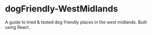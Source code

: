 # dogFriendly-WestMidlands
A guide to tried &amp; tested dog friendly places in the west midlands. Built using React.
